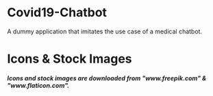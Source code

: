 # Covid19-Chatbot
A dummy application that imitates the use case of a medical chatbot.  

# Icons & Stock Images
<h5> Icons and stock images are downloaded from "www.freepik.com" & "www.flaticon.com". </h5>
